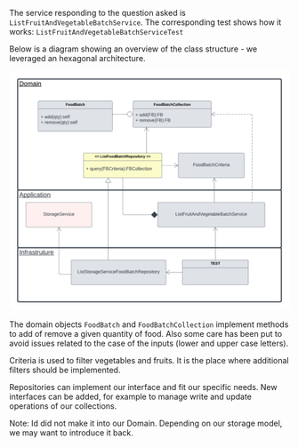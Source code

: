 The service responding to the question asked is `ListFruitAndVegetableBatchService`. The corresponding test shows how it works: `ListFruitAndVegetableBatchServiceTest`


Below is a diagram showing an overview of the class structure - we leveraged an hexagonal architecture.

![alt text](./class-diagram-exercise.png)

The domain objects `FoodBatch` and `FoodBatchCollection` implement methods to add of remove a given quantity of food. Also some care has been put to avoid issues related to the case of the inputs (lower and upper case letters).

Criteria is used to filter vegetables and fruits. It is the place where additional filters should be implemented.

Repositories can implement our interface and fit our specific needs. New interfaces can be added, for example to manage write and update operations of our collections.

Note: Id did not make it into our Domain. Depending on our storage model, we may want to introduce it back.